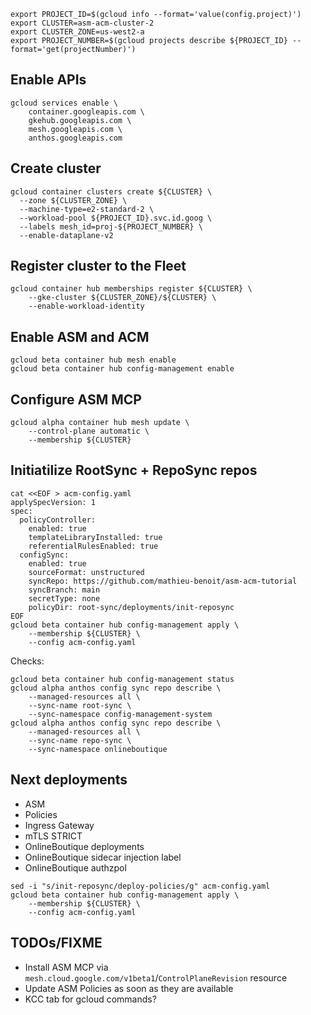 ```
export PROJECT_ID=$(gcloud info --format='value(config.project)')
export CLUSTER=asm-acm-cluster-2
export CLUSTER_ZONE=us-west2-a
export PROJECT_NUMBER=$(gcloud projects describe ${PROJECT_ID} --format='get(projectNumber)')
```

## Enable APIs

```
gcloud services enable \
    container.googleapis.com \
    gkehub.googleapis.com \
    mesh.googleapis.com \
    anthos.googleapis.com
```

## Create cluster

```
gcloud container clusters create ${CLUSTER} \
  --zone ${CLUSTER_ZONE} \
  --machine-type=e2-standard-2 \
  --workload-pool ${PROJECT_ID}.svc.id.goog \
  --labels mesh_id=proj-${PROJECT_NUMBER} \
  --enable-dataplane-v2
```

## Register cluster to the Fleet

```
gcloud container hub memberships register ${CLUSTER} \
    --gke-cluster ${CLUSTER_ZONE}/${CLUSTER} \
    --enable-workload-identity
```

## Enable ASM and ACM

```
gcloud beta container hub mesh enable
gcloud beta container hub config-management enable
```

## Configure ASM MCP

```
gcloud alpha container hub mesh update \
    --control-plane automatic \
    --membership ${CLUSTER}
```

## Initiatilize RootSync + RepoSync repos

```
cat <<EOF > acm-config.yaml
applySpecVersion: 1
spec:
  policyController:
    enabled: true
    templateLibraryInstalled: true
    referentialRulesEnabled: true
  configSync:
    enabled: true
    sourceFormat: unstructured
    syncRepo: https://github.com/mathieu-benoit/asm-acm-tutorial
    syncBranch: main
    secretType: none
    policyDir: root-sync/deployments/init-reposync
EOF
gcloud beta container hub config-management apply \
    --membership ${CLUSTER} \
    --config acm-config.yaml
```

Checks:
```
gcloud beta container hub config-management status
gcloud alpha anthos config sync repo describe \
    --managed-resources all \
    --sync-name root-sync \
    --sync-namespace config-management-system
gcloud alpha anthos config sync repo describe \
    --managed-resources all \
    --sync-name repo-sync \
    --sync-namespace onlineboutique
```

## Next deployments

- ASM
- Policies
- Ingress Gateway
- mTLS STRICT
- OnlineBoutique deployments
- OnlineBoutique sidecar injection label
- OnlineBoutique authzpol

```
sed -i "s/init-reposync/deploy-policies/g" acm-config.yaml
gcloud beta container hub config-management apply \
    --membership ${CLUSTER} \
    --config acm-config.yaml
```

## TODOs/FIXME

- Install ASM MCP via `mesh.cloud.google.com/v1beta1`/`ControlPlaneRevision` resource
- Update ASM Policies as soon as they are available
- KCC tab for gcloud commands?